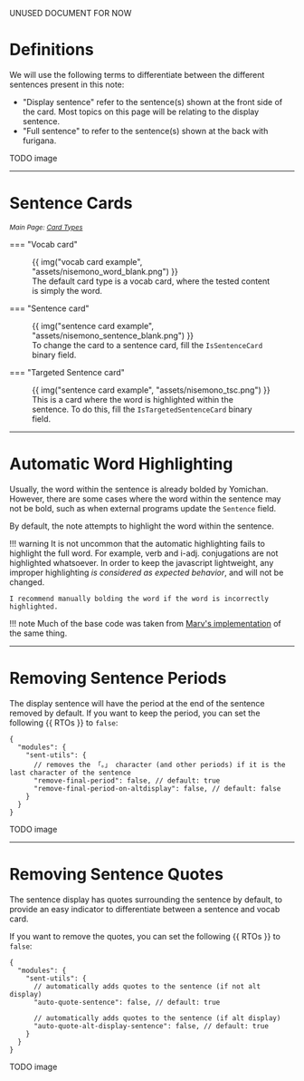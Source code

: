 UNUSED DOCUMENT FOR NOW

# Definitions
We will use the following terms to differentiate between the different sentences present in this note:

* "Display sentence" refer to the sentence(s) shown at the front side of the card.
    Most topics on this page will be relating to the display sentence.
* "Full sentence" to refer to the sentence(s) shown at the back with furigana.


TODO image


---

# Sentence Cards

<i><sup>Main Page: [Card Types](cardtypes.md)</sup></i>

=== "Vocab card"
    <figure markdown>
    {{ img("vocab card example", "assets/nisemono_word_blank.png") }}
      <figcaption>
        The default card type is a vocab card,
        where the tested content is simply the word.
      </figcaption>
    </figure>

=== "Sentence card"
    <figure markdown>
    {{ img("sentence card example", "assets/nisemono_sentence_blank.png") }}
      <figcaption>
        To change the card to a sentence card, fill the `IsSentenceCard` binary field.
      </figcaption>
    </figure>

=== "Targeted Sentence card"
    <figure markdown>
    {{ img("sentence card example", "assets/nisemono_tsc.png") }}
      <figcaption>
        This is a card where the word is highlighted within the sentence.
        To do this, fill the `IsTargetedSentenceCard` binary field.
      </figcaption>
    </figure>


---


# Automatic Word Highlighting
Usually, the word within the sentence is already bolded by Yomichan.
However, there are some cases where the word within the sentence may not be bold,
such as when external programs update the `Sentence` field.

By default, the note attempts to highlight the word within the sentence.

!!! warning
    It is not uncommon that the automatic highlighting fails to highlight the full word.
    For example, verb and i-adj. conjugations are not highlighted whatsoever.
    In order to keep the javascript lightweight, any improper highlighting
    *is considered as expected behavior*, and will not be changed.

    I recommend manually bolding the word if the word is incorrectly highlighted.

!!! note
    Much of the base code was taken from
    [Marv's implementation](https://github.com/MarvNC/JP-Resources#anki-automatically-highlight-in-sentence)
    of the same thing.


---

# Removing Sentence Periods
The display sentence will have the period at the end of the sentence
removed by default.
If you want to keep the period, you can set the following {{ RTOs }} to `false`:

```
{
  "modules": {
    "sent-utils": {
      // removes the 「。」 character (and other periods) if it is the last character of the sentence
      "remove-final-period": false, // default: true
      "remove-final-period-on-altdisplay": false, // default: false
    }
  }
}
```

TODO image


---

# Removing Sentence Quotes
The sentence display has quotes surrounding the sentence by default, to provide
an easy indicator to differentiate between a sentence and vocab card.

If you want to remove the quotes, you can set the following {{ RTOs }} to `false`:

```
{
  "modules": {
    "sent-utils": {
      // automatically adds quotes to the sentence (if not alt display)
      "auto-quote-sentence": false, // default: true

      // automatically adds quotes to the sentence (if alt display)
      "auto-quote-alt-display-sentence": false, // default: true
    }
  }
}
```


TODO image



